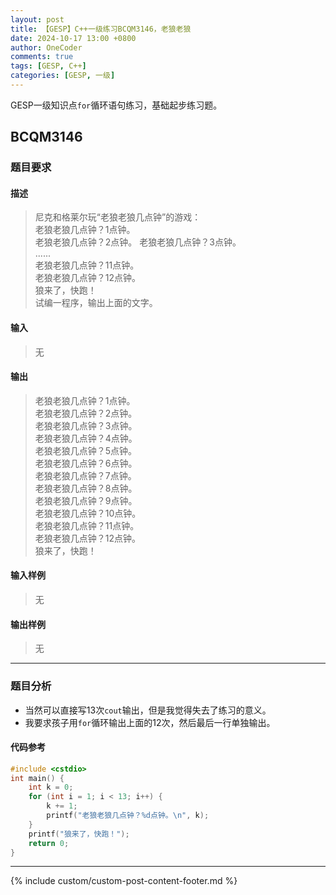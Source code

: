 ```yaml
---
layout: post
title: 【GESP】C++一级练习BCQM3146，老狼老狼
date: 2024-10-17 13:00 +0800
author: OneCoder
comments: true
tags: [GESP, C++]
categories: [GESP, 一级]
---
```

GESP一级知识点`for`循环语句练习，基础起步练习题。

<!--more-->

## BCQM3146

### 题目要求

#### 描述

>尼克和格莱尔玩“老狼老狼几点钟”的游戏：  
>老狼老狼几点钟？1点钟。  
>老狼老狼几点钟？2点钟。
>老狼老狼几点钟？3点钟。  
>......  
>老狼老狼几点钟？11点钟。  
>老狼老狼几点钟？12点钟。  
>狼来了，快跑！  
>试编一程序，输出上面的文字。

#### 输入

>无

#### 输出

>老狼老狼几点钟？1点钟。  
>老狼老狼几点钟？2点钟。  
>老狼老狼几点钟？3点钟。  
>老狼老狼几点钟？4点钟。  
>老狼老狼几点钟？5点钟。  
>老狼老狼几点钟？6点钟。  
>老狼老狼几点钟？7点钟。  
>老狼老狼几点钟？8点钟。  
>老狼老狼几点钟？9点钟。  
>老狼老狼几点钟？10点钟。  
>老狼老狼几点钟？11点钟。  
>老狼老狼几点钟？12点钟。  
>狼来了，快跑！

#### 输入样例

>无

#### 输出样例

>无

---

### 题目分析

- 当然可以直接写13次`cout`输出，但是我觉得失去了练习的意义。
- 我要求孩子用`for`循环输出上面的12次，然后最后一行单独输出。

#### 代码参考

```cpp
#include <cstdio>
int main() {
    int k = 0;
    for (int i = 1; i < 13; i++) {
        k += 1;
        printf("老狼老狼几点钟？%d点钟。\n", k);
    }
    printf("狼来了，快跑！");
    return 0;
}
```

---

{% include custom/custom-post-content-footer.md %}

